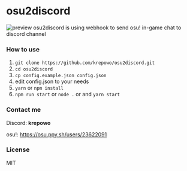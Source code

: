 # osu2discord
![preview](https://i.postimg.cc/ZKtQNTJ4/image.png)
osu2discord is using webhook to send osu! in-game chat to discord channel

### How to use
1. `git clone https://github.com/krepowo/osu2discord.git`
2. `cd osu2discord`
3. `cp config.example.json config.json`
4. edit config.json to your needs
5. `yarn` or `npm install`
6. `npm run start` or `node .` or and `yarn start`

### Contact me
Discord: **krepowo**

osu!: https://osu.ppy.sh/users/23622091

### License
MIT
